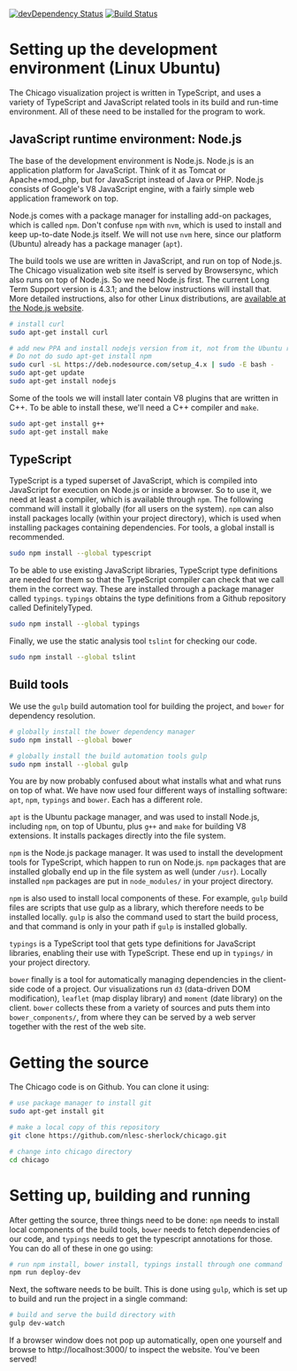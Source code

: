 [![devDependency Status](https://david-dm.org/nlesc-sherlock/chicago/dev-status.svg)](https://david-dm.org/nlesc-sherlock/chicago#info=devDependencies)
[![Build Status](https://travis-ci.org/nlesc-sherlock/punchcardjs.svg?branch=master)](https://travis-ci.org/nlesc-sherlock/punchcardjs)

# Setting up the development environment (Linux Ubuntu)

The Chicago visualization project is written in TypeScript, and uses a variety
of TypeScript and JavaScript related tools in its build and run-time environment.
All of these need to be installed for the program to work.

## JavaScript runtime environment: Node.js

The base of the development environment is Node.js. Node.js is an application
platform for JavaScript. Think of it as Tomcat or Apache+mod_php, but for
JavaScript instead of Java or PHP. Node.js consists of Google's V8 JavaScript
engine, with a fairly simple web application framework on top.

Node.js comes with a package manager for installing add-on packages, which is
called `npm`. Don't confuse `npm` with `nvm`, which is used to install and
keep up-to-date Node.js itself. We will not use `nvm` here, since our platform
(Ubuntu) already has a package manager (`apt`).

The build tools we use are written in JavaScript, and run on top of Node.js.
The Chicago visualization web site itself is served by Browsersync, which
also runs on top of Node.js. So we need Node.js first. The current Long Term
Support version is 4.3.1; and the below instructions will install that. More
detailed instructions, also for other Linux distributions, are [available
at the Node.js website](https://nodejs.org/en/download/package-manager/).

```sh
# install curl
sudo apt-get install curl

# add new PPA and install nodejs version from it, not from the Ubuntu repo.
# Do not do sudo apt-get install npm
sudo curl -sL https://deb.nodesource.com/setup_4.x | sudo -E bash -
sudo apt-get update
sudo apt-get install nodejs
```

Some of the tools we will install later contain V8 plugins that are written
in C++. To be able to install these, we'll need a C++ compiler and `make`.

```sh
sudo apt-get install g++
sudo apt-get install make
```

## TypeScript

TypeScript is a typed superset of JavaScript, which is compiled into
JavaScript for execution on Node.js or inside a browser. So to use it, we
need at least a compiler, which is available through `npm`. The following
command will install it globally (for all users on the system). `npm` can
also install packages locally (within your project directory), which is
used when installing packages containing dependencies. For tools, a global
install is recommended.

```sh
sudo npm install --global typescript
```

To be able to use existing JavaScript libraries, TypeScript type definitions
are needed for them so that the TypeScript compiler can check that we call
them in the correct way. These are installed through a package manager called
`typings`. `typings` obtains the type definitions from a Github repository called
DefinitelyTyped.

```sh
sudo npm install --global typings
```

Finally, we use the static analysis tool `tslint` for checking our code.

```sh
sudo npm install --global tslint
```

## Build tools

We use the `gulp` build automation tool for building the project, and
`bower` for dependency resolution.

```sh
# globally install the bower dependency manager
sudo npm install --global bower

# globally install the build automation tools gulp
sudo npm install --global gulp
```

You are by now probably confused about what installs what and what runs on
top of what. We have now used four different ways of installing software:
`apt`, `npm`, `typings` and `bower`. Each has a different role.

`apt` is the Ubuntu package manager, and was used to install Node.js,
including `npm`, on top of Ubuntu, plus `g++` and `make` for building V8
extensions. It installs packages directly into the file system.

`npm` is the Node.js package manager. It was used to install the
development tools for TypeScript, which happen to run on Node.js. `npm`
packages that are installed globally end up in the file system as well
(under `/usr`). Locally installed `npm` packages are put in `node_modules/`
in your project directory.

`npm` is also used to install local components of these. For example, `gulp`
build files are scripts that use gulp as a library, which therefore needs
to be installed locally. `gulp` is also the command used to start the build
process, and that command is only in your path if `gulp` is installed
globally.

`typings` is a TypeScript tool that gets type definitions for JavaScript
libraries, enabling their use with TypeScript. These end up in `typings/`
in your project directory.

`bower` finally is a tool for automatically managing dependencies in the
client-side code of a project. Our visualizations run `d3` (data-driven DOM
modification), `leaflet` (map display library) and `moment` (date library)
on the client. `bower` collects these from a variety of sources and puts
them into `bower_components/`, from where they can be served by a web server
together with the rest of the web site.

# Getting the source

The Chicago code is on Github. You can clone it using:

```sh
# use package manager to install git
sudo apt-get install git

# make a local copy of this repository
git clone https://github.com/nlesc-sherlock/chicago.git

# change into chicago directory
cd chicago
```

# Setting up, building and running

After getting the source, three things need to be done: `npm` needs to install
local components of the build tools, `bower` needs to fetch dependencies of
our code, and `typings` needs to get the typescript annotations for those. You can
do all of these in one go using:

```sh
# run npm install, bower install, typings install through one command
npm run deploy-dev
```

Next, the software needs to be built. This is done using `gulp`, which is set
up to build and run the project in a single command:

```sh
# build and serve the build directory with
gulp dev-watch
```
If a browser window does not pop up automatically, open one yourself and browse
to http://localhost:3000/ to inspect the website. You've been served!
